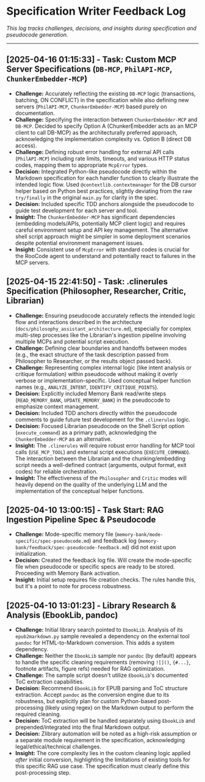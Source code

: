 # Specification Writer Feedback Log

*This log tracks challenges, decisions, and insights during specification and pseudocode generation.*

---

## [2025-04-16 01:15:33] - Task: Custom MCP Server Specifications (`DB-MCP`, `PhilAPI-MCP`, `ChunkerEmbedder-MCP`)

*   **Challenge:** Accurately reflecting the existing `DB-MCP` logic (transactions, batching, ON CONFLICT) in the specification while also defining new servers (`PhilAPI-MCP`, `ChunkerEmbedder-MCP`) based purely on documentation.
*   **Challenge:** Specifying the interaction between `ChunkerEmbedder-MCP` and `DB-MCP`. Decided to specify Option A (ChunkerEmbedder acts as an MCP client to call DB-MCP) as the architecturally preferred approach, acknowledging the implementation complexity vs. Option B (direct DB access).
*   **Challenge:** Defining robust error handling for external API calls (`PhilAPI-MCP`) including rate limits, timeouts, and various HTTP status codes, mapping them to appropriate `McpError` types.
*   **Decision:** Integrated Python-like pseudocode directly within the Markdown specification for each handler function to clearly illustrate the intended logic flow. Used `@contextlib.contextmanager` for the DB cursor helper based on Python best practices, slightly deviating from the raw `try/finally` in the original `main.py` for clarity in the spec.
*   **Decision:** Included specific TDD anchors alongside the pseudocode to guide test development for each server and tool.
*   **Insight:** The `ChunkerEmbedder-MCP` has significant dependencies (embedding models/APIs, potentially MCP client logic) and requires careful environment setup and API key management. The alternative shell script approach might be simpler in some deployment scenarios despite potential environment management issues.
*   **Insight:** Consistent use of `McpError` with standard codes is crucial for the RooCode agent to understand and potentially react to failures in the MCP servers.


## [2025-04-15 22:41:50] - Task: .clinerules Specification (Philosopher, Researcher, Critic, Librarian)

*   **Challenge:** Ensuring pseudocode accurately reflects the intended logic flow and interactions described in the architecture (`docs/philosophy_assistant_architecture.md`), especially for complex multi-step processes like the Librarian's ingestion pipeline involving multiple MCPs and potential script execution.
*   **Challenge:** Defining clear boundaries and handoffs between modes (e.g., the exact structure of the task description passed from Philosopher to Researcher, or the results object passed back).
*   **Challenge:** Representing complex internal logic (like intent analysis or critique formulation) within pseudocode without making it overly verbose or implementation-specific. Used conceptual helper function names (e.g., `ANALYZE_INTENT`, `IDENTIFY_CRITIQUE_POINTS`).
*   **Decision:** Explicitly included Memory Bank read/write steps (`READ_MEMORY_BANK`, `UPDATE_MEMORY_BANK`) in the pseudocode to emphasize context management.
*   **Decision:** Included TDD anchors directly within the pseudocode comments to guide future test development for the `.clinerules` logic.
*   **Decision:** Focused Librarian pseudocode on the Shell Script option (`execute_command`) as a primary path, acknowledging the `ChunkerEmbedder-MCP` as an alternative.
*   **Insight:** The `.clinerules` will require robust error handling for MCP tool calls (`USE_MCP_TOOL`) and external script executions (`EXECUTE_COMMAND`). The interaction between the Librarian and the chunking/embedding script needs a well-defined contract (arguments, output format, exit codes) for reliable orchestration.
*   **Insight:** The effectiveness of the `Philosopher` and `Critic` modes will heavily depend on the quality of the underlying LLM and the implementation of the conceptual helper functions.


## [2025-04-10 13:00:15] - Task Start: RAG Ingestion Pipeline Spec & Pseudocode

*   **Challenge:** Mode-specific memory file (`memory-bank/mode-specific/spec-pseudocode.md`) and feedback log (`memory-bank/feedback/spec-pseudocode-feedback.md`) did not exist upon initialization.
*   **Decision:** Created the feedback log file. Will create the mode-specific file when pseudocode or specific specs are ready to be stored. Proceeding with Memory Bank activation.
*   **Insight:** Initial setup requires file creation checks. The rules handle this, but it's a point to note for process robustness.

## [2025-04-10 13:01:23] - Library Research & Analysis (EbookLib, pandoc)

*   **Challenge:** Initial library search pointed to `EbookLib`. Analysis of its `epub2markdown.py` sample revealed a dependency on the external tool `pandoc` for HTML-to-Markdown conversion. This adds a system dependency.
*   **Challenge:** Neither the `EbookLib` sample nor `pandoc` (by default) appears to handle the specific cleaning requirements (removing `![]()`, `{#...}`, footnote artifacts, figure refs) needed for RAG optimization.
*   **Challenge:** The sample script doesn't utilize `EbookLib`'s documented ToC extraction capabilities.
*   **Decision:** Recommend `EbookLib` for EPUB parsing and ToC structure extraction. Accept `pandoc` as the conversion engine due to its robustness, but explicitly plan for custom Python-based post-processing (likely using regex) on the Markdown output to perform the required cleaning.
*   **Decision:** ToC extraction will be handled separately using `EbookLib` and prepended/integrated into the final Markdown output.
*   **Decision:** Zlibrary automation will be noted as a high-risk assumption or a separate module requirement in the specification, acknowledging legal/ethical/technical challenges.
*   **Insight:** The core complexity lies in the custom cleaning logic applied *after* initial conversion, highlighting the limitations of existing tools for this specific RAG use case. The specification must clearly define this post-processing step.